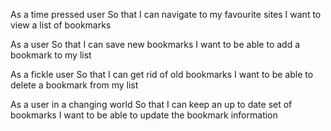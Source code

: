 As a  time pressed user
So that I can navigate to my favourite sites
I want to view a list of bookmarks

As a user
So that I can save new bookmarks
I want to be able to add a bookmark to my list

As a fickle user
So that I can get rid of old bookmarks
I want to be able to delete a bookmark from my list

As a user in a changing world
So that I can keep an up to date set of bookmarks
I want to be able to update the bookmark information 
